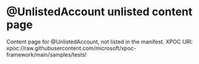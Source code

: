 # @UnlistedAccount unlisted content page

Content page for @UnlistedAccount, not listed in the manifest. XPOC URI: 
xpoc://raw.githubusercontent.com/microsoft/xpoc-framework/main/samples/tests!
